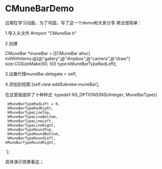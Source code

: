# CMuneBarDemo
近期在学习动画，为了巩固，写了这一个demo和大家分享
用法很简单：

1.导入头文件 #import "CMuneBar.h"

2.创建

CMuneBar *muneBar = [[CMuneBar alloc] initWithItems:@[@"gallery",@"dropbox",@"camera",@"draw"] size:CGSizeMake(50, 50) type:kMuneBarTypeRadLeft];


3.设置代理muneBar.delegate = self;

4.添加到视图 [self.view addSubview:muneBar];


在这里我提供了十种样式
·typedef NS_OPTIONS(NSUInteger, MuneBarType){

     kMuneBarTypeRadLeft = 0,
     kMuneBarTypeRadRight,
     kMuneBarTypeLineTop,
     kMuneBarTypeLineBottom,
     kMuneBarTypeLineLeft,
     kMuneBarTypeLineRight,
     kMuneBarTypeRoundTop,
     kMuneBarTypeRoundBottom,
     kMuneBarTypeRoundLeft,
    kMuneBarTypeRoundRight,
`};

具体演示效果看这；


